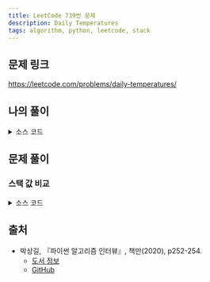 ```yaml
---
title: LeetCode 739번 문제
description: Daily Temperatures
tags: algorithm, python, leetcode, stack
---
```


## 문제 링크

https://leetcode.com/problems/daily-temperatures/

## 나의 풀이

<details>
<summary>소스 코드</summary>
<div markdown="1">

```python
from typing import List


class Solution:
    def my_solution(self, temperatures: List[int]) -> List[int]:
        stack, result = [], [0] * len(temperatures)
        for i, temp in enumerate(temperatures):
            # 현재 온도가 스택의 마지막 요소의 온도보다 높으면
            # 해당 날짜(인덱스)를 스택에서 꺼내 현재 날짜에서 뺀 값을
            # result 리스트의 해당하는 인덱스에 저장
            while stack and temp > stack[-1][0]:
                day = stack.pop()[1]
                result[day] = i - day
                
            # 스택에 현재 온도와 인덱스를 튜플로 묶어서 저장
            stack.append((temp, i))
        return result
```

</div>
</details>

## 문제 풀이

### 스택 값 비교

<details>
<summary>소스 코드</summary>
<div markdown="1">

```python
class Solution:
    def solution1(self, temperatures: List[int]) -> List[int]:
        answer = [0] * len(temperatures)
        stack = []
        for i, cur in enumerate(temperatures):
            # 현재 온도가 스택 값보다 높다면 정답 처리
            while stack and cur > temperatures[stack[-1]]:
                last = stack.pop()
                answer[last] = i - last
            stack.append(i)
        return answer
```

</div>
</details>

## 출처

- 박상길, 『파이썬 알고리즘 인터뷰』, 책만(2020), p252-254.
  - [도서 정보](https://www.onlybook.co.kr/entry/algorithm-interview)
  - [GitHub](https://github.com/onlybooks/algorithm-interview)
